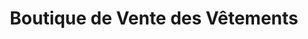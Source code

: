 ---
title: "Boutique de Vente des Vêtements"
url: /macenta/boutique-de-vente-des-vetements/
shop: vêtements
---